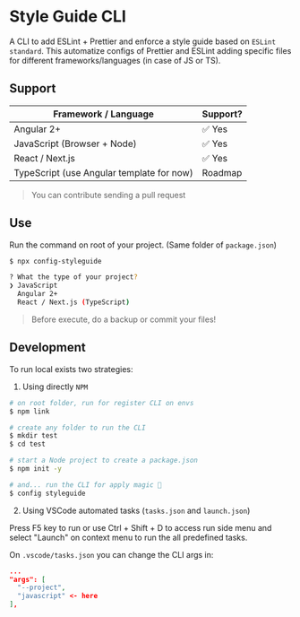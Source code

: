 # Style Guide CLI

A CLI to add ESLint + Prettier and enforce a style guide based on `ESLint standard`. This automatize configs of Prettier and ESLint adding specific files for different frameworks/languages (in case of JS or TS).

## Support

| Framework / Language                      | Support? |
| ----------------------------------------- | -------- |
| Angular 2+                                | ✅ Yes    |
| JavaScript (Browser + Node)               | ✅ Yes    |
| React / Next.js                           | ✅ Yes    |
| TypeScript (use Angular template for now) | Roadmap  |

> You can contribute sending a pull request

## Use

Run the command on root of your project. (Same folder of `package.json`)

```bash
$ npx config-styleguide

? What the type of your project?
❯ JavaScript
  Angular 2+
  React / Next.js (TypeScript)
```

> Before execute, do a backup or commit your files!

## Development

To run local exists two strategies:

1. Using directly `NPM`

```bash
# on root folder, run for register CLI on envs
$ npm link

# create any folder to run the CLI
$ mkdir test
$ cd test

# start a Node project to create a package.json
$ npm init -y

# and... run the CLI for apply magic 🚀
$ config styleguide
```

2. Using VSCode automated tasks (`tasks.json` and `launch.json`)

Press F5 key to run or use Ctrl + Shift + D to access run side menu and select "Launch" on context menu to run the all predefined tasks.

On `.vscode/tasks.json` you can change the CLI args in:

```json
...
"args": [
  "--project",
  "javascript" <- here
],
```


